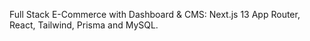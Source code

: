 Full Stack E-Commerce with Dashboard & CMS: Next.js 13 App Router, React, Tailwind, Prisma and MySQL.
